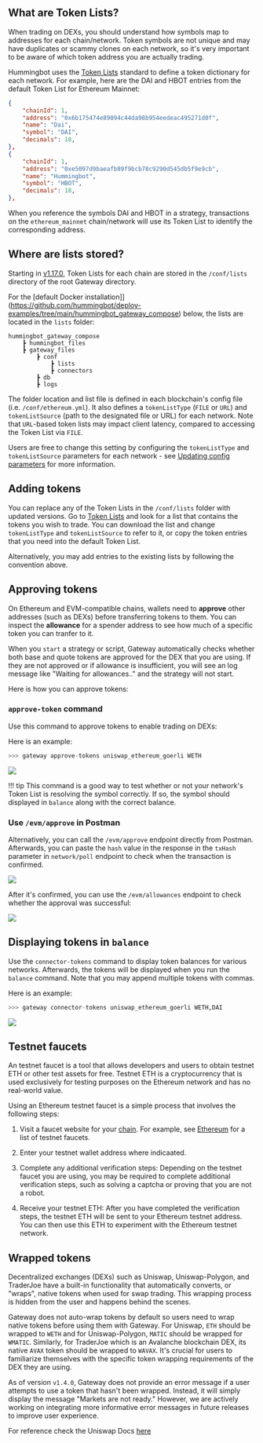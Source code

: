 
## What are Token Lists?

When trading on DEXs, you should understand how symbols map to addresses for each chain/network. Token symbols are not unique and may have duplicates or scammy clones on each network, so it's very important to be aware of which token address you are actually trading.

Hummingbot uses the [Token Lists](https://tokenlists.org/) standard to define a token dictionary for each network. For example, here are the DAI and HBOT entries from the default Token List for Ethereum Mainnet:

```json
{
    "chainId": 1,
    "address": "0x6b175474e89094c44da98b954eedeac495271d0f",
    "name": "Dai",
    "symbol": "DAI",
    "decimals": 18,
},
{
    "chainId": 1,
    "address": "0xe5097d9baeafb89f9bcb78c9290d545db5f9e9cb",
    "name": "Hummingbot",
    "symbol": "HBOT",
    "decimals": 18,
},
```

When you reference the symbols DAI and HBOT in a strategy, transactions on the `ethereum_mainnet` chain/network will use its Token List to 
identify the corresponding address.

## Where are lists stored?

Starting in [v1.17.0](../release-notes/1.17.0.md), Token Lists for each chain are stored in the `/conf/lists` directory of the root Gateway directory. 

For the [default Docker installation]](https://github.com/hummingbot/deploy-examples/tree/main/hummingbot_gateway_compose) below, the lists are located in the `lists` folder:

```
hummingbot_gateway_compose
    ┣ hummingbot_files
    ┣ gateway_files
        ┣ conf
            ┣ lists
            ┣ connectors
        ┣ db
        ┣ logs
```

The folder location and list file is defined in each blockchain's config file (i.e. `/conf/ethereum.yml`). It also defines a `tokenListType` (`FILE` or `URL`) and `tokenListSource` (path to the designated file or URL) for each network. Note that `URL`-based token lists may impact client latency, compared to accessing the Token List via `FILE`. 

Users are free to change this setting by configuring the `tokenListType` and `tokenListSource` parameters for each network - see [Updating config parameters](/gateway/setup/#updating-config-parameters) for more information.


## Adding tokens

You can replace any of the Token Lists in the `/conf/lists` folder with updated versions. Go to [Token Lists](https://tokenlists.org/) and look for a list that contains the tokens you wish to trade. You can download the list and change `tokenListType` and `tokenListSource` to refer to it, or copy the token entries that you need into the default Token List.

Alternatively, you may add entries to the existing lists by following the convention above.

## Approving tokens

On Ethereum and EVM-compatible chains, wallets need to **approve** other addresses (such as DEXs) before transferring tokens to them. You can inspect the **allowance** for a spender address to see how much of a specific token you can tranfer to it.

When you `start` a strategy or script, Gateway automatically checks whether both base and quote tokens are approved for the DEX that you are using. If they are not approved or if allowance is insufficient, you will see an log message like "Waiting for allowances.." and the strategy will not start.

Here is how you can approve tokens:

### `approve-token` command

Use this command to approve tokens to enable trading on DEXs:

Here is an example:
```python
>>> gateway approve-tokens uniswap_ethereum_goerli WETH
```

[![](./approve-tokens-command.png)](./approve-tokens-command.png)

!!! tip
    This command is a good way to test whether or not your network's Token List is resolving the symbol correctly. If so, the symbol should displayed in `balance` along with the correct balance.


### Use `/evm/approve` in Postman

Alternatively, you can call the `/evm/approve` endpoint directly from Postman. Afterwards, you can paste the `hash` value in the response in the `txHash` parameter in `network/poll` endpoint to check when the transaction is confirmed.

[![](./postman-approve.png)](./postman-approve.png)

After it's confirmed, you can use the `/evm/allowances` endpoint to check whether the approval was successful:

[![](./postman-allowances.png)](./postman-allowances.png)


## Displaying tokens in `balance`

Use the `connector-tokens` command to display token balances for various networks. Afterwards, the tokens will be displayed when you run the `balance` command. Note that you may append multiple tokens with commas.

Here is an example:
```python
>>> gateway connector-tokens uniswap_ethereum_goerli WETH,DAI
```

[![](./connector-tokens.png)](./connector-tokens.png)


## Testnet faucets

An testnet faucet is a tool that allows developers and users to obtain testnet ETH or other test assets for free. Testnet ETH is a cryptocurrency that is used exclusively for testing purposes on the Ethereum network and has no real-world value.

Using an Ethereum testnet faucet is a simple process that involves the following steps:

1. Visit a faucet website for your [chain](/chains). For example, see [Ethereum](/chains/ethereum) for a list of testnet faucets.

2. Enter your testnet wallet address where indicaated.

3. Complete any additional verification steps: Depending on the testnet faucet you are using, you may be required to complete additional verification steps, such as solving a captcha or proving that you are not a robot.

4. Receive your testnet ETH: After you have completed the verification steps, the testnet ETH will be sent to your Ethereum testnet address. You can then use this ETH to experiment with the Ethereum testnet network.

## Wrapped tokens

Decentralized exchanges (DEXs) such as Uniswap, Uniswap-Polygon, and TraderJoe have a built-in functionality that automatically converts, or "wraps", native tokens when used for swap trading. This wrapping process is hidden from the user and happens behind the scenes.

Gateway does not auto-wrap tokens by default so users need to wrap native tokens before using them with Gateway. For Uniswap, `ETH` should be wrapped to `WETH` and for Uniswap-Polygon, `MATIC` should be wrapped for `WMATIC`. Similarly, for TraderJoe which is an Avalanche blockchain DEX, its native `AVAX` token should be wrapped to `WAVAX`. It's crucial for users to familiarize themselves with the specific token wrapping requirements of the DEX they are using.

As of version `v1.4.0`, Gateway does not provide an error message if a user attempts to use a token that hasn't been wrapped. Instead, it will simply display the message "Markets are not ready." However, we are actively working on integrating more informative error messages in future releases to improve user experience.

For reference check the Uniswap Docs [here](https://docs.uniswap.org/contracts/v3/reference/deployments)
